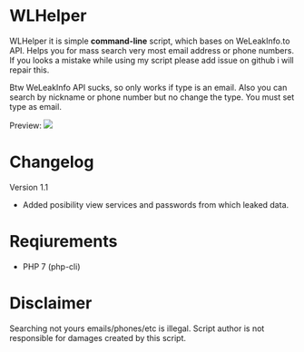 # WLHelper

WLHelper it is simple **command-line** script, which bases on WeLeakInfo.to API.
Helps you for mass search very most email address or phone numbers.
If you looks a mistake while using my script please add issue on github i will repair this.

Btw WeLeakInfo API sucks, so only works if type is an email. Also you can search by nickname or phone number but no change the type. You must set type as email.

Preview:
![](https://i.ibb.co/kqGGMdZ/wlhelper.png)

# Changelog

Version 1.1
- Added posibility view services and passwords from which leaked data.

# Reqiurements

- PHP 7 (php-cli)

# Disclaimer

Searching not yours emails/phones/etc is illegal. 
Script author is not responsible for damages created by this script.
